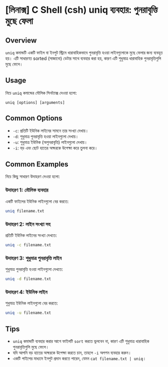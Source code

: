 # [লিনাক্স] C Shell (csh) uniq ব্যবহার: পুনরাবৃত্তি মুছে ফেলা

## Overview
`uniq` কমান্ডটি একটি ফাইল বা ইনপুট স্ট্রিমে ধারাবাহিকভাবে পুনরাবৃত্তি হওয়া লাইনগুলোকে মুছে ফেলার জন্য ব্যবহৃত হয়। এটি সাধারণত sorted (সাজানো) ডেটার সাথে ব্যবহার করা হয়, কারণ এটি শুধুমাত্র ধারাবাহিক পুনরাবৃত্তিগুলি মুছে ফেলে।

## Usage
নিচে `uniq` কমান্ডের মৌলিক সিনট্যাক্স দেওয়া হলো:

```
uniq [options] [arguments]
```

## Common Options
- `-c`: প্রতিটি ইউনিক লাইনের সামনে তার সংখ্যা দেখায়।
- `-d`: শুধুমাত্র পুনরাবৃত্তি হওয়া লাইনগুলো দেখায়।
- `-u`: শুধুমাত্র ইউনিক (অপুনরাবৃত্তি) লাইনগুলো দেখায়।
- `-i`: বড় এবং ছোট হাতের অক্ষরকে উপেক্ষা করে তুলনা করে।

## Common Examples
নিচে কিছু সাধারণ উদাহরণ দেওয়া হলো:

### উদাহরণ 1: মৌলিক ব্যবহার
একটি ফাইলের ইউনিক লাইনগুলো বের করতে:
```bash
uniq filename.txt
```

### উদাহরণ 2: লাইন সংখ্যা সহ
প্রতিটি ইউনিক লাইনের সংখ্যা দেখতে:
```bash
uniq -c filename.txt
```

### উদাহরণ 3: শুধুমাত্র পুনরাবৃত্তি লাইন
শুধুমাত্র পুনরাবৃত্তি হওয়া লাইনগুলো দেখতে:
```bash
uniq -d filename.txt
```

### উদাহরণ 4: ইউনিক লাইন
শুধুমাত্র ইউনিক লাইনগুলো বের করতে:
```bash
uniq -u filename.txt
```

## Tips
- `uniq` কমান্ডটি ব্যবহার করার আগে ফাইলটি `sort` করতে ভুলবেন না, কারণ এটি শুধুমাত্র ধারাবাহিক পুনরাবৃত্তিগুলি মুছে ফেলে।
- যদি আপনি বড় হাতের অক্ষরকে উপেক্ষা করতে চান, তাহলে `-i` অপশন ব্যবহার করুন।
- একটি পাইপের মাধ্যমে ইনপুট প্রদান করতে পারেন, যেমন `cat filename.txt | uniq`।